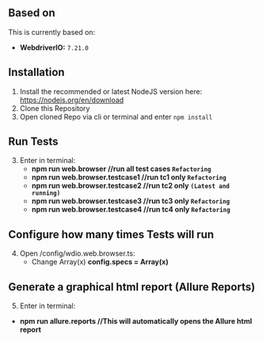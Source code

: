 ## Based on

This is currently based on:

- **WebdriverIO:** `7.21.0`

## Installation

1. Install the recommended or latest NodeJS version here: https://nodejs.org/en/download
2. Clone this Repository
3. Open cloned Repo via cli or terminal and enter `npm install`

## Run Tests

3. Enter in terminal:
   - **npm run web.browser //run all test cases `Refactoring`**
   - **npm run web.browser.testcase1 //run tc1 only `Refactoring`**
   - **npm run web.browser.testcase2 //run tc2 only `(Latest and running)`**
   - **npm run web.browser.testcase3 //run tc3 only `Refactoring`**
   - **npm run web.browser.testcase4 //run tc4 only `Refactoring`**

## Configure how many times Tests will run

4. Open /config/wdio.web.browser.ts:
   - Change Array(x) **config.specs = Array(x)**

## Generate a graphical html report (Allure Reports)

5. Enter in terminal:

- **npm run allure.reports //This will automatically opens the Allure html report**
